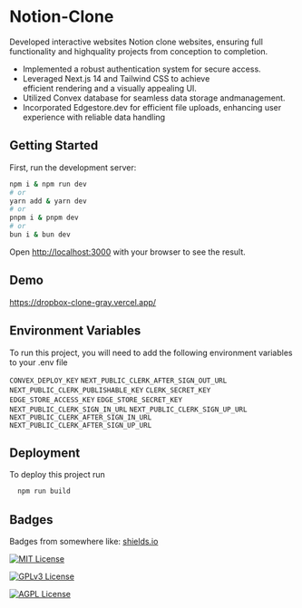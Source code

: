 
# Notion-Clone

Developed interactive websites
Notion clone websites, ensuring full functionality and highquality projects from conception to completion.

* Implemented a robust authentication system for secure
  access.
* Leveraged Next.js 14 and Tailwind CSS to achieve   
  efficient rendering and a visually appealing UI.
* Utilized Convex database for seamless data storage 
  andmanagement.
* Incorporated Edgestore.dev for efficient file 
  uploads, enhancing user experience with reliable
  data handling

## Getting Started

First, run the development server:

```bash
npm i & npm run dev
# or
yarn add & yarn dev
# or
pnpm i & pnpm dev
# or
bun i & bun dev
``` 

Open [http://localhost:3000](http://localhost:3000) with your browser to see the result.


## Demo

https://dropbox-clone-gray.vercel.app/


## Environment Variables

To run this project, you will need to add the following environment variables to your .env file

`CONVEX_DEPLOY_KEY`
`NEXT_PUBLIC_CLERK_AFTER_SIGN_OUT_URL`
`NEXT_PUBLIC_CLERK_PUBLISHABLE_KEY`
`CLERK_SECRET_KEY`
`EDGE_STORE_ACCESS_KEY`
`EDGE_STORE_SECRET_KEY`
`NEXT_PUBLIC_CLERK_SIGN_IN_URL`
`NEXT_PUBLIC_CLERK_SIGN_UP_URL`
`NEXT_PUBLIC_CLERK_AFTER_SIGN_IN_URL`
`NEXT_PUBLIC_CLERK_AFTER_SIGN_UP_URL`
## Deployment

To deploy this project run

```bash
  npm run build
```


## Badges

Badges from somewhere like: [shields.io](https://shields.io/)

[![MIT License](https://img.shields.io/badge/License-MIT-green.svg)](https://choosealicense.com/licenses/mit/)

[![GPLv3 License](https://img.shields.io/badge/License-GPL%20v3-yellow.svg)](https://opensource.org/licenses/)

[![AGPL License](https://img.shields.io/badge/license-AGPL-blue.svg)](http://www.gnu.org/licenses/agpl-3.0)

